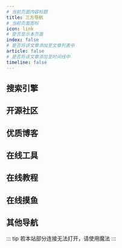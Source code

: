 ```yaml
---
# 当前页面内容标题
title: 三方导航
# 当前页面图标
icon: link
# 是否显示本页面
index: false
# 是否将该文章添加至文章列表中
article: false
# 是否将该文章添加至时间线中
timeline: false
---
```



## 搜索引擎

<OtherNav arr='[
  {"title":"谷歌","url":"https://www.google.com/","desc":"被墙的国内外搜索引擎","icon":"/navicon/google.ico"},{"title":"找代码","url":"https://www.programcreek.com/java-api-examples/index.php","desc":"搜一下某个类的使用方法","icon":"/navicon/java.ico"}]'></OtherNav>

## 开源社区

<OtherNav arr='[
  {"title":"编程导航","url":"https://www.code-nav.cn/","desc":"鱼皮的编程导航，知识囊括全面","icon":"/navicon/codenav.png"},
  {"title":"Dromara","url":"https://gitee.com/dromara","desc":"孵化HuTool的优秀开源社区","icon":"/navicon/dromara.ico"},
  {"title":"OSRC","url":"https://www.osrc.com/","desc":"开源运行时社区","icon":"/navicon/oscr.ico"},{"title":"Doocs","url":"https://doocs.gitee.io/#/README_CN","desc":"非常友好的技术社区","icon":"/navicon/doocs.ico"}]'></OtherNav>

## 优质博客

<OtherNav arr='[
  {"title":"冴羽","url":"https://github.com/mqyqingfeng/Blog","desc":"冴羽的github博客","icon":"/navicon/mqyqingfeng.jpg"},
  {"title":"阮一峰","url":"https://www.ruanyifeng.com/","desc":"阮一峰的个人网站","icon":"/navicon/ruan.ico"},
  {"title":"Road2Coding","url":"https://r2coding.com/#/","desc":"程序羊博客","icon":"/navicon/r2coding.png"},
  {"title":"大都督","url":"https://www.yuque.com/renyong-jmovm/dadudu","desc":"大都督周瑜的技术博客","icon":"/navicon/yuque.png"},
  {"title":"Gitstar","url":"https://gitstar-ranking.com/","desc":"Github项目获赞数排名","icon":"/navicon/gr.ico"},
  {"title":"JeeWeiXin","url":"https://jeeweixin.com/","desc":"微信小程序技术博客","icon":"/navicon/jeeweixin.ico"},
  {"title":"潘子夜","url":"https://www.panziye.com/","desc":"潘子夜个人博客","icon":"/navicon/panziye.ico"},
  {"title":"徐靖峰","url":"https://www.cnkirito.moe/","desc":"徐靖峰的个人博客","icon":"/navicon/xujingfeng.jpg"},
  {"title":"芋道源码","url":"https://www.iocoder.cn/","desc":"源码聚集地","icon":"/navicon/github.ico"},
  {"title":"全栈","url":"https://www.pdai.tech/","desc":"全栈知识体系","icon":"/navicon/pdai.ico"},
  {"title":"程序猿DD","url":"https://blog.didispace.com/","desc":"程序猿DD的个人博客","icon":"/navicon/dd.jpg"},
  {"title":"labuladong","url":"https://labuladong.gitee.io/algo/","desc":"labuladong的算法小抄","icon":"/navicon/github.ico"}
  ]'></OtherNav>

## 在线工具

<OtherNav arr='[{"title":"下载加速","url":"https://toolwa.com/github/","desc":"Github下载加速","icon":"/navicon/github.ico"},{"title":"菜鸟工具","url":"https://c.runoob.com/","desc":"菜鸟教程提供的工具集","icon":"/navicon/cainiao.ico"},{"title":"工具集","url":"https://tool.oschina.net/","desc":"开源中国提供的工具集","icon":"/navicon/oschina.ico"},{"title":"程序员","url":"https://tool.lu/","desc":"程序员的工具箱","icon":"/navicon/chengxuyuan.ico"},{"title":"脚本之家","url":"http://tools.jb51.net/","desc":"脚本之家提供的工具箱","icon":"/navicon/jiaoben.ico"},{"title":"W3C","url":"https://123.w3cschool.cn/webtools","desc":"W3C School旗下提供的工具箱","icon":"/navicon/w3c.ico"},{"title":"云转换","url":"https://cloudconvert.com/","desc":"在线转化","icon":"/navicon/yun.png"}]'></OtherNav>

## 在线教程

<OtherNav arr='[{"title":"在线MD","url":"https://markdown.com.cn/editor/","desc":"在线编写MarkDown","icon":"/navicon/null.png"},{"title":"Git教程","url":"https://www.liaoxuefeng.com/wiki/896043488029600","desc":"廖雪峰的官方网站","icon":"/navicon/liaoxuefeng.png"},{"title":"Electron","url":"https://www.electronjs.org/","desc":"electron官方文档","icon":"/navicon/electron.svg"},{"title":"IDEA","url":"https://idea.javaguide.cn/","desc":"IDEA高效使用指南","icon":"/navicon/idea.svg"},{"title":"QuickRef","url":"https://quickref.me/","desc":"快速学习各种语言的语法","icon":"/navicon/quickref.png"},{"title":"中文网","url":"http://c.biancheng.net/","desc":"C语言中文网","icon":"/navicon/c.ico"},{"title":"菜鸟教程","url":"https://www.runoob.com/","desc":"菜鸟在线教程","icon":"/navicon/runoob.ico"},{"title":"W3C","url":"https://www.w3cschool.cn/tutorial","desc":"w3c在线基础教程","icon":"/navicon/w3c.ico"},{"title":"w3school","url":"https://www.w3school.com.cn/index.html","desc":"领先的web技术教程","icon":"/navicon/w3school.png"}]'></OtherNav>



## 在线摸鱼

<OtherNav arr='[
  {"title":"mikutap","url":"https://aidn.jp/mikutap/","desc":"一个日本鬼畜游戏","icon":"/navicon/null.png"},{"title":"小霸王","url":"https://www.yikm.net/","desc":"在线fc游戏","icon":"/navicon/yikm.png"}]'>
</OtherNav>





## 其他导航

<OtherNav arr='[
  {"title":"MSDN","url":"https://msdn.itellyou.cn/","desc":"一个下载各种windows系统版本的地方","icon":"/navicon/itellyou.png"},
  {"title":"极下解析","url":"https://jixia.ltd/","desc":"百度云外链解析","icon":"/navicon/jixia.ico"},
  {"title":"MyOctoCat","url":"https://myoctocat.com/","desc":"程序员头像","icon":"/navicon/github.ico"},
  {"title":"LeetCode","url":"https://leetcode.cn/","desc":"刷题网站","icon":"/navicon/leetcode.ico"},
  {"title":"Jar包下载","url":"https://search.maven.org/","desc":"Jar包个版本下载","icon":"/navicon/jar.ico"},
  {"title":"ghelper","url":"http://ghelper.net/","desc":"看世界","icon":"/navicon/ghelper.png"},
  {"title":"Maven仓库","url":"https://mvnrepository.com/","desc":"Maven官方仓库","icon":"/navicon/mvn.ico"},
  {"title":"Maven仓库","url":"https://mvnrepository.com/","desc":"Maven官方仓库","icon":"/navicon/mvn.ico"},
  {"title":"hope","url":"https://vuepress-theme-hope.gitee.io/v2/zh/","desc":"一个优秀静态博客搭建工具","icon":"/navicon/hope.svg"}]'></OtherNav>


::: tip
若本站部分连接无法打开，请使用魔法
:::
